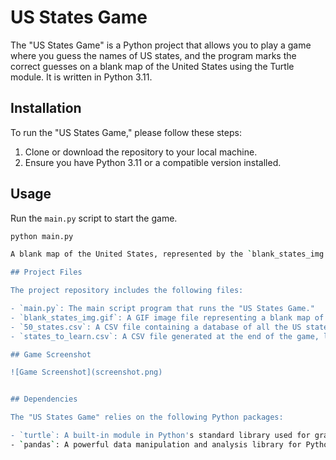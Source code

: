 # US States Game

The "US States Game" is a Python project that allows you to play a game where you guess the names of US states, 
and the program marks the correct guesses on a blank map of the United States using the Turtle module. It is written in Python 3.11.

## Installation

To run the "US States Game," please follow these steps:

1. Clone or download the repository to your local machine.
2. Ensure you have Python 3.11 or a compatible version installed.


## Usage

Run the `main.py` script to start the game.

```bash
python main.py

A blank map of the United States, represented by the `blank_states_img.gif` image, will be displayed. You will be prompted to guess the names of the US states. If your guess is correct, the program will mark the state's name on the map. Keep guessing until you have identified all the states. At the end of the game, the program will generate a `states_to_learn.csv` file containing the names of the states you missed.

## Project Files

The project repository includes the following files:

- `main.py`: The main script program that runs the "US States Game."
- `blank_states_img.gif`: A GIF image file representing a blank map of the United States.
- `50_states.csv`: A CSV file containing a database of all the US states.
- `states_to_learn.csv`: A CSV file generated at the end of the game, listing the states you missed.

## Game Screenshot

![Game Screenshot](screenshot.png)


## Dependencies

The "US States Game" relies on the following Python packages:

- `turtle`: A built-in module in Python's standard library used for graphics and animations.
- `pandas`: A powerful data manipulation and analysis library for Python.
